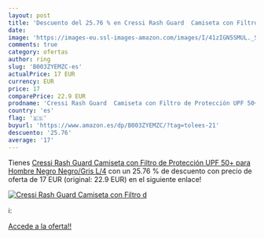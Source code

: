 ```yaml
---
layout: post
title: 'Descuento del 25.76 % en Cressi Rash Guard  Camiseta con Filtro d'
date: 
image: 'https://images-eu.ssl-images-amazon.com/images/I/41zIGN5SMUL._SL200_.jpg'
comments: true
category: ofertas
author: ring
slug: 'B003ZYEMZC-es'
actualPrice: 17 EUR
currency: EUR
price: 17
comparePrice: 22.9 EUR
prodname: 'Cressi Rash Guard  Camiseta con Filtro de Protección UPF 50+ para Hombre  Negro  Negro/Gris   L/4'
country: 'es'
flag: '🇪🇸'
buyurl: 'https://www.amazon.es/dp/B003ZYEMZC/?tag=tolees-21'
descuento: '25.76'
average: '17'
---
```


Tienes [Cressi Rash Guard  Camiseta con Filtro de Protección UPF 50+ para Hombre  Negro  Negro/Gris   L/4](https://www.amazon.es/dp/B003ZYEMZC/?tag=tolees-21) con un 25.76 % de descuento con precio de oferta de 17 EUR (original: 22.9 EUR) en el siguiente enlace!

[![Cressi Rash Guard  Camiseta con Filtro d](https://images-eu.ssl-images-amazon.com/images/I/41zIGN5SMUL._SL200_.jpg)](https://www.amazon.es/dp/B003ZYEMZC/?tag=tolees-21)

ℹ️:


[Accede a la oferta!!](https://www.amazon.es/dp/B003ZYEMZC/?tag=tolees-21)
